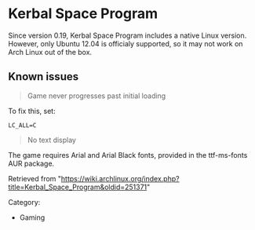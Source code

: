 Kerbal Space Program
====================

Since version 0.19, Kerbal Space Program includes a native Linux
version. However, only Ubuntu 12.04 is officialy supported, so it may
not work on Arch Linux out of the box.

Known issues
------------

> Game never progresses past initial loading

To fix this, set:

    LC_ALL=C

> No text display

The game requires Arial and Arial Black fonts, provided in the
ttf-ms-fonts AUR package.

Retrieved from
"https://wiki.archlinux.org/index.php?title=Kerbal_Space_Program&oldid=251371"

Category:

-   Gaming
